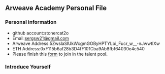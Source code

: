 ## Arweave Academy Personal File

### Personal information

- github account:stonercat2o
- Email:sergsw21@gmail.com
- Arweave Address:5ZwslaSIUkWcgmGOByHPTYLbi_Fucr_w__-nJwwtlXw
- ETH Address:0xF115b6af28b3D4fF101Cba9Ab8fbf64030e4c540
- Please finish this [form](https://docs.google.com/forms/d/e/1FAIpQLSfWA5fIIcBgmRppm3jNz5vmf9Mai_QMVil-2pO4r7YKn_Zhtw/viewform?usp=sf_link) to join in the talent pool.

### Introduce Yourself
